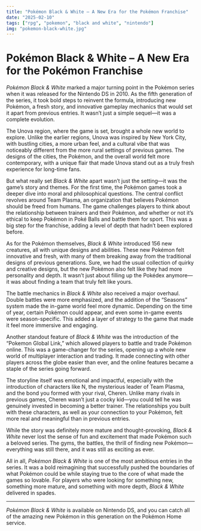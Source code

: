 ```yaml
---
title: "Pokémon Black & White – A New Era for the Pokémon Franchise"
date: "2025-02-10"
tags: ["rpg", "pokemon", "black and white", "nintendo"]
img: "pokemon-black-white.jpg"
---
```


# Pokémon Black & White – A New Era for the Pokémon Franchise

*Pokémon Black & White* marked a major turning point in the Pokémon series when it was released for the Nintendo DS in 2010. As the fifth generation of the series, it took bold steps to reinvent the formula, introducing new Pokémon, a fresh story, and innovative gameplay mechanics that would set it apart from previous entries. It wasn’t just a simple sequel—it was a complete evolution.

The Unova region, where the game is set, brought a whole new world to explore. Unlike the earlier regions, Unova was inspired by New York City, with bustling cities, a more urban feel, and a cultural vibe that was noticeably different from the more rural settings of previous games. The designs of the cities, the Pokémon, and the overall world felt more contemporary, with a unique flair that made Unova stand out as a truly fresh experience for long-time fans.

But what really set *Black & White* apart wasn’t just the setting—it was the game’s story and themes. For the first time, the Pokémon games took a deeper dive into moral and philosophical questions. The central conflict revolves around Team Plasma, an organization that believes Pokémon should be freed from humans. The game challenges players to think about the relationship between trainers and their Pokémon, and whether or not it’s ethical to keep Pokémon in Poké Balls and battle them for sport. This was a big step for the franchise, adding a level of depth that hadn’t been explored before.

As for the Pokémon themselves, *Black & White* introduced 156 new creatures, all with unique designs and abilities. These new Pokémon felt innovative and fresh, with many of them breaking away from the traditional designs of previous generations. Sure, we had the usual collection of quirky and creative designs, but the new Pokémon also felt like they had more personality and depth. It wasn’t just about filling up the Pokédex anymore—it was about finding a team that truly felt like yours.

The battle mechanics in *Black & White* also received a major overhaul. Double battles were more emphasized, and the addition of the “Seasons” system made the in-game world feel more dynamic. Depending on the time of year, certain Pokémon could appear, and even some in-game events were season-specific. This added a layer of strategy to the game that made it feel more immersive and engaging.

Another standout feature of *Black & White* was the introduction of the “Pokemon Global Link,” which allowed players to battle and trade Pokémon online. This was a game-changer for the series, opening up a whole new world of multiplayer interaction and trading. It made connecting with other players across the globe easier than ever, and the online features became a staple of the series going forward.

The storyline itself was emotional and impactful, especially with the introduction of characters like N, the mysterious leader of Team Plasma, and the bond you formed with your rival, Cheren. Unlike many rivals in previous games, Cheren wasn’t just a cocky kid—you could tell he was genuinely invested in becoming a better trainer. The relationships you built with these characters, as well as your connection to your Pokémon, felt more real and meaningful than in previous entries.

While the story was definitely more mature and thought-provoking, *Black & White* never lost the sense of fun and excitement that made Pokémon such a beloved series. The gyms, the battles, the thrill of finding new Pokémon—everything was still there, and it was still as exciting as ever.

All in all, *Pokémon Black & White* is one of the most ambitious entries in the series. It was a bold reimagining that successfully pushed the boundaries of what Pokémon could be while staying true to the core of what made the games so lovable. For players who were looking for something new, something more mature, and something with more depth, *Black & White* delivered in spades.

---

*Pokémon Black & White* is available on Nintendo DS, and you can catch all of the amazing new Pokémon in this generation on the Pokémon Home service.
